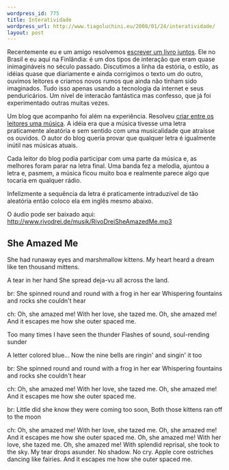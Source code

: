 ```yaml
--- 
wordpress_id: 775
title: Interatividade
wordpress_url: http://www.tiagoluchini.eu/2008/01/24/interatividade/
layout: post
---
```

Recentemente eu e um amigo resolvemos <a href="http://projetonebulium.wordpress.com" target="_blank">escrever um livro juntos</a>. Ele no Brasil e eu aqui na Finlândia: é um dos tipos de interação que eram quase inimagináveis no século passado. Discutimos a linha da estória, o estilo, as idéias quase que diariamente e ainda corrigimos o texto um do outro, ouvimos leitores e criamos novos rumos que ainda não tinham sido imaginados. Tudo isso apenas usando a tecnologia da internet e seus penduricários. Um nível de interacão fantástica mas confesso, que já foi experimentado outras muitas vezes.

Um blog que acompanho foi além na experiência. Resolveu <a href="http://dilbertblog.typepad.com/the_dilbert_blog/2008/01/the-hit-song-yo.html" target="_blank">criar entre os leitores uma música</a>. A idéia era que a música tivesse uma letra praticamente aleatória e sem sentido com uma musicalidade que atraísse os ouvidos. O autor do blog queria provar que qualquer letra é igualmente inútil nas músicas atuais.

Cada leitor do blog podia participar com uma parte da música e, as melhores foram parar na letra final. Uma banda fez a melodia, ajuntou a letra e, pasmem, a música ficou muito boa e realmente parece algo que tocaria em qualquer rádio.

Infelizmente a sequência da letra é praticamente intraduzível de tão aleatória então coloco ela em inglês mesmo abaixo.

O áudio pode ser baixado aqui: <a href="http://www.rivodrei.de/musik/RivoDreiSheAmazedMe.mp3">http://www.rivodrei.de/musik/RivoDreiSheAmazedMe.mp3</a>

She Amazed Me
------------------------

She had runaway eyes and marshmallow kittens.
My heart heard a dream like ten thousand mittens.

A tear in her hand
She spread deja-vu all across the land.

br:
She spinned round and round with a frog in her ear
Whispering fountains and rocks she couldn't hear

ch:
Oh, she amazed me!
With her love, she tazed me.
Oh, she amazed me!
And it escapes me
how she outer spaced me.

Too many times I have seen the thunder
Flashes of sound, soul-rending sunder

A letter colored blue...
Now the nine bells are ringin' and singin' it too

br:
She spinned round and round with a frog in her ear
Whispering fountains and rocks she couldn't hear

ch:
Oh, she amazed me!
With her love, she tazed me.
Oh, she amazed me!
And it escapes me
how she outer spaced me.

br:
Little did she know they were coming too soon,
Both those kittens ran off to the moon

ch:
Oh, she amazed me!
With her love, she tazed me.
Oh, she amazed me!
And it escapes me
how she outer spaced me.
Oh, she amazed me!
With her love, she tazed me.
Oh, she amazed me!
With splendid reprisal, she took to the sky.
My tear drops asunder. No shadow. No cry.
Apple core ostriches dancing like fairies.
And it escapes me
how she outer spaced me.
